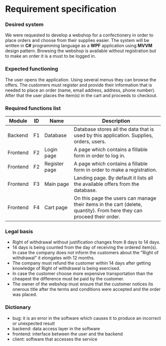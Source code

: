 # Requirement specification

### Desired system

We were requested to develop a webshop for a confectionery in order to place orders and choose from their supplies easier. The system will be written in **C#** programming language as a **WPF** application using **MVVM** design pattern. Browsing the webshop is available without registration but to make an order it is a must to be logged in.

### Expected functioning

The user opens the application. Using several menus they can browse the offers. The customers must register and provide their information that is needed to place an order (name, email address, address, phone number). After that the user places the item(s) in the cart and proceeds to checkout.

### Required functions list

| Module   | ID   | Name          | Description                                                  |
| -------- | ---- | ------------- | ------------------------------------------------------------ |
| Backend  | F1   | Database      | Database stores all the data that is used by this application. Supplies, orders, users. |
| Frontend | F2   | Login page    | A page which contains a fillable form in order to log in.    |
| Frontend | F2   | Register page | A page which contains a fillable form in order to make a registration. |
| Frontend | F3   | Main page     | Landing page. By default it lists all the available offers from the database. |
| Frontend | F4   | Cart page     | On this page the users can manage their items in the cart (delete, quantity). From here they can proceed their order. |

### Legal basis

- Right of withdrawal without justification changes from 8 days to 14 days.
- 14 days is being counted from the day of receiving the ordered item(s). In case the company does not inform the customers about the "Right of withdrawal" it elongates with 12 months.
- The company must refund the customer within 14 days after getting knowledge of Right of withdrawal is being exercised.
- In case the customer choose more expensive transportation than the cheapest the difference must be paid by the customer.
- The owner of the webshop must ensure that the customer notices its onerous title after the terms and conditions were accepted and the order was placed.

### Dictionary

- bug: it is an error in the software which causes it to produce an incorrect or unexpected result
- backend: data access layer in the software
- frontend: interface between the user and the backend
- client: software that accesses the service